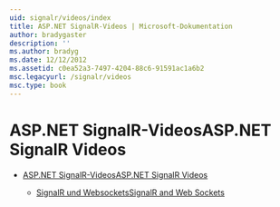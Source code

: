 ```yaml
---
uid: signalr/videos/index
title: ASP.NET SignalR-Videos | Microsoft-Dokumentation
author: bradygaster
description: ''
ms.author: bradyg
ms.date: 12/12/2012
ms.assetid: c0ea52a3-7497-4204-88c6-91591ac1a6b2
msc.legacyurl: /signalr/videos
msc.type: book
---
```

<a name="aspnet-signalr-videos"></a><span data-ttu-id="b859c-102">ASP.NET SignalR-Videos</span><span class="sxs-lookup"><span data-stu-id="b859c-102">ASP.NET SignalR Videos</span></span>
====================
- [<span data-ttu-id="b859c-103">ASP.NET SignalR-Videos</span><span class="sxs-lookup"><span data-stu-id="b859c-103">ASP.NET SignalR Videos</span></span>](getting-started/index.md)

    - [<span data-ttu-id="b859c-104">SignalR und Websockets</span><span class="sxs-lookup"><span data-stu-id="b859c-104">SignalR and Web Sockets</span></span>](getting-started/signalr-and-web-sockets.md)
